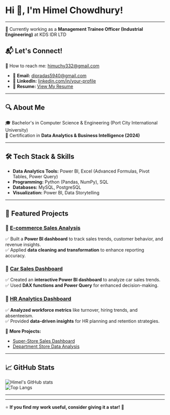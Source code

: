 # Hi 👋, I'm Himel Chowdhury!   

---
💼 Currently working as a **Management Trainee Officer (Industrial Engineering)** at KDS IDR LTD  

## 📬 **Let's Connect!**   
📧 How to reach me: himuchy332@gmail.com 

- 📧 **Email:** [dipradas5940@gmail.com](mailto:dipradas5940@gmail.com)  
- 🔗 **LinkedIn:** [linkedin.com/in/your-profile](https://linkedin.com/in/your-profile)  
- 📄 **Resume:** [View My Resume](https://your-resume-link.com) 

---

## 🔍 **About Me**  
🎓 Bachelor's in Computer Science & Engineering (Port City International University)  
📅 Certification in **Data Analytics & Business Intelligence (2024)**  

---

## 🛠 **Tech Stack & Skills**  
- **Data Analytics Tools:** Power BI, Excel (Advanced Formulas, Pivot Tables, Power Query)  
- **Programming:** Python (Pandas, NumPy), SQL  
- **Databases:** MySQL, PostgreSQL  
- **Visualization:** Power BI, Data Storytelling  

---

## 📂 **Featured Projects**
### 🔹 [E-commerce Sales Analysis](https://github.com/Himel-Chowdhury/E-commerce-Sales-Analysis)  
✅ Built a **Power BI dashboard** to track sales trends, customer behavior, and revenue insights.  
✅ Applied **data cleaning and transformation** to enhance reporting accuracy.  

### 🔹 [Car Sales Dashboard](https://github.com/Himel-Chowdhury/Car-Sales-Dashboard)  
✅ Created an **interactive Power BI dashboard** to analyze car sales trends.  
✅ Used **DAX functions and Power Query** for enhanced decision-making.  

### 🔹 [HR Analytics Dashboard](https://github.com/Himel-Chowdhury/HR-Analytics-Dashboard)  
✅ **Analyzed workforce metrics** like turnover, hiring trends, and absenteeism.  
✅ Provided **data-driven insights** for HR planning and retention strategies.  

📌 **More Projects:**  
- [Super-Store Sales Dashboard](https://github.com/Himel-Chowdhury/SuperStore-Sales-Dashboard)  
- [Department Store Data Analysis](https://github.com/Himel-Chowdhury/Department-Store-Data-Analysis)  

---

## 📈 **GitHub Stats**
![Himel's GitHub stats](https://github-readme-stats.vercel.app/api?username=Himel-Chowdhury&show_icons=true&theme=radical)  
![Top Langs](https://github-readme-stats.vercel.app/api/top-langs/?username=Himel-Chowdhury&layout=compact&theme=radical)  

---



---

⭐ **If you find my work useful, consider giving it a star!** 🌟  
